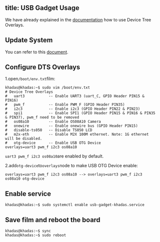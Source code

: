 title: USB Gadget Usage
---

We have already explained in the [documentation](/vim3/HowToUseDeviceTreeOverlay.html) how to use Device Tree Overlays.

## Update System

You can refer to this [document](HowToUpgradeTheSystem.html).

## Configure DTS Overlays

1.open`/boot/env.txt`film:

```shell
khadas@khadas:~$ sudo vim /boot/env.txt
# Device Tree Overlays
#   uart3           -- Enable UART3 (uart_C, GPIO Header PIN15 & PIN16)
#   pwm_f           -- Enable PWM_F (GPIO Header PIN35)
#   i2c3            -- Enable i2c3 (GPIO Header PIN22 & PIN23)
#   spi1            -- Enable SPI1 (GPIO Header PIN15 & PIN16 & PIN35 & PIN37), pwm_f need to be removed
#   os08a10         -- Enable OS08A10 Camera
#   onewire         -- Enable onewire bus (GPIO Header PIN15)
#   disable-ts050   -- Disable TS050 LCD
#   m2x-eth         -- Enable M2X 100M ethernet. Note: 1G ethernet will be disabled.
#   otg-device      -- Enable USB OTG Device
overlays=uart3 pwm_f i2c3 os08a10
```

`uart3 pwm_f i2c3 os08a10`are enabled by default.

2.add`otg-device`to`overlays`node to make USB OTG Device enable:

```shell
overlays=uart3 pwm_f i2c3 os08a10 --> overlays=uart3 pwm_f i2c3 os08a10 otg-device
```

## Enable service

```shell
khadas@khadas:~$ sudo systemctl enable usb-gadget-khadas.service
```

## Save film and reboot the board

```shell
khadas@khadas:~$ sync
khadas@khadas:~$ sudo reboot
```

